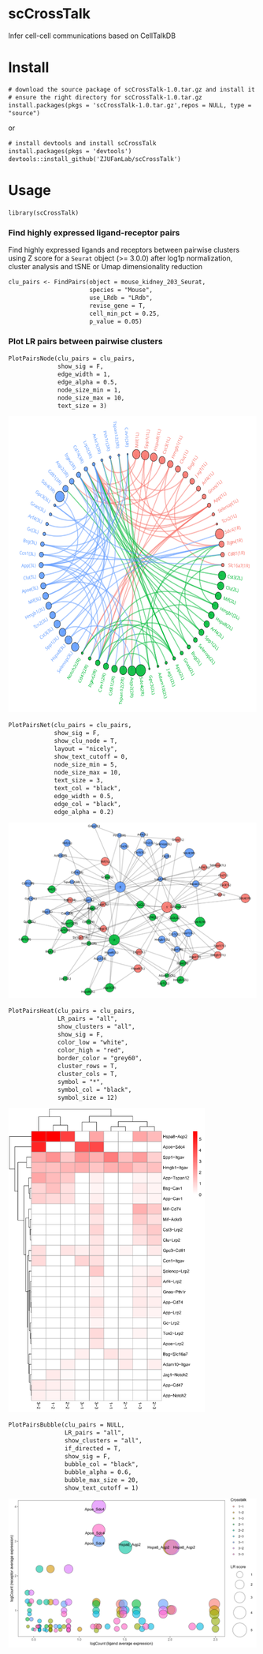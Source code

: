 # scCrossTalk
Infer cell-cell communications based on CellTalkDB





# Install
```
# download the source package of scCrossTalk-1.0.tar.gz and install it
# ensure the right directory for scCrossTalk-1.0.tar.gz
install.packages(pkgs = 'scCrossTalk-1.0.tar.gz',repos = NULL, type = "source")
```
or
```
# install devtools and install scCrossTalk
install.packages(pkgs = 'devtools')
devtools::install_github('ZJUFanLab/scCrossTalk')
```

# Usage
`library(scCrossTalk)`
### Find highly expressed ligand-receptor pairs
Find highly expressed ligands and receptors between pairwise clusters using Z score for a `Seurat` object (>= 3.0.0) after log1p normalization, cluster analysis and tSNE or Umap dimensionality reduction
```
clu_pairs <- FindPairs(object = mouse_kidney_203_Seurat,
                       species = "Mouse",
                       use_LRdb = "LRdb",
                       revise_gene = T,
                       cell_min_pct = 0.25,
                       p_value = 0.05)
```
### Plot LR pairs between pairwise clusters
```
PlotPairsNode(clu_pairs = clu_pairs,
              show_sig = F,
              edge_width = 1,
              edge_alpha = 0.5,
              node_size_min = 1,
              node_size_max = 10,
              text_size = 3)
```
<img src='https://github.com/ZJUFanLab/scCrossTalk/blob/master/img/PlotPairsNode.svg' width = "600" height = "600">

```
PlotPairsNet(clu_pairs = clu_pairs,
             show_sig = F,
             show_clu_node = T,
             layout = "nicely",
             show_text_cutoff = 0,
             node_size_min = 5,
             node_size_max = 10,
             text_size = 3,
             text_col = "black",
             edge_width = 0.5,
             edge_col = "black",
             edge_alpha = 0.2)
```
<img src='https://github.com/ZJUFanLab/scCrossTalk/blob/master/img/PlotPairsNet.svg' width = "600">

```
PlotPairsHeat(clu_pairs = clu_pairs,
              LR_pairs = "all",
              show_clusters = "all",
              show_sig = F,
              color_low = "white",
              color_high = "red",
              border_color = "grey60",
              cluster_rows = T,
              cluster_cols = T,
              symbol = "*",
              symbol_col = "black",
              symbol_size = 12)
```
<img src='https://github.com/ZJUFanLab/scCrossTalk/blob/master/img/PlotPairsHeat.svg' width = "400">

```
PlotPairsBubble(clu_pairs = NULL,
                LR_pairs = "all",
                show_clusters = "all",
                if_directed = T, 
                show_sig = F,
                bubble_col = "black",
                bubble_alpha = 0.6,
                bubble_max_size = 20,
                show_text_cutoff = 1)
```
<img src='https://github.com/ZJUFanLab/scCrossTalk/blob/master/img/PlotPairsBubble.svg' width = "600">






























